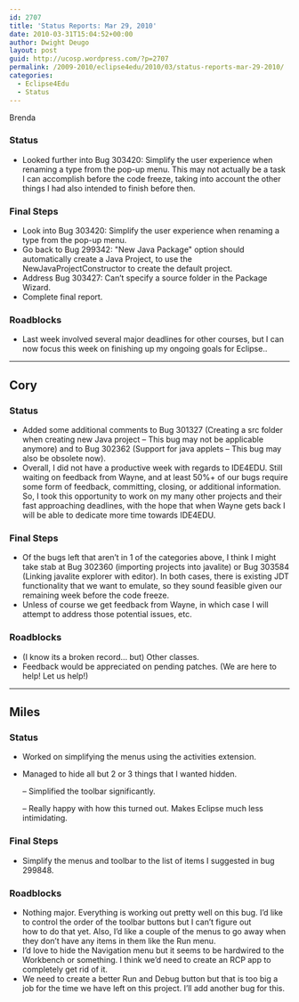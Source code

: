 ```yaml
---
id: 2707
title: 'Status Reports: Mar 29, 2010'
date: 2010-03-31T15:04:52+00:00
author: Dwight Deugo
layout: post
guid: http://ucosp.wordpress.com/?p=2707
permalink: /2009-2010/eclipse4edu/2010/03/status-reports-mar-29-2010/
categories:
  - Eclipse4Edu
  - Status
---
```

Brenda</strong></h2> 

### Status

  * Looked further into Bug 303420: Simplify the user experience when renaming a type from the pop-up menu. This may not actually be a task I can accomplish before the code freeze, taking into account the other things I had also intended to finish before then.

### Final Steps

  * Look into Bug 303420: Simplify the user experience when renaming a type from the pop-up menu.
  * Go back to Bug 299342: "New Java Package" option should automatically create a Java Project, to use the NewJavaProjectConstructor to create the default project.
  * Address Bug 303427: Can&#8217;t specify a source folder in the Package Wizard.
  * Complete final report.

### Roadblocks

<ul type="disc">
  <li>
    Last week involved several major deadlines for other courses, but I can now focus this week on finishing up my ongoing goals for Eclipse..
  </li>
</ul>

* * *

## **Cory**

### Status

  * Added some additional comments to Bug 301327 (Creating a src folder when creating new Java project &#8211; This bug may not be applicable anymore) and to Bug 302362 (Support for java applets &#8211; This bug may also be obsolete now).
  * Overall, I did not have a productive week with regards to IDE4EDU. Still waiting on feedback from Wayne, and at least 50%+ of our bugs require some form of feedback, committing, closing, or additional information. So, I took this opportunity to work on my many other projects and their fast approaching deadlines, with the hope that when Wayne gets back I will be able to dedicate more time towards IDE4EDU. 

### Final Steps

  * Of the bugs left that aren&#8217;t in 1 of the categories above, I think I might take stab at Bug 302360 (importing projects into javalite) or Bug 303584 (Linking javalite explorer with editor). In both cases, there is existing JDT functionality that we want to emulate, so they sound feasible given our remaining week before the code freeze.
  * Unless of course we get feedback from Wayne, in which case I will attempt to address those potential issues, etc. 

### Roadblocks

<ul type="disc">
  <li>
    (I know its a broken record&#8230; but) Other classes.
  </li>
  <li>
    Feedback would be appreciated on pending patches. (We are here to help! Let us help!)
  </li>
</ul>

* * *

## **Miles**

### Status

  * Worked on simplifying the menus using the activities extension.
  * Managed to hide all but 2 or 3 things that I wanted hidden.
      
    &#8211; Simplified the toolbar significantly. 
      
    &#8211; Really happy with how this turned out. Makes Eclipse much less intimidating.

### Final Steps

  * Simplify the menus and toolbar to the list of items I suggested in bug 299848.

### Roadblocks

<ul type="disc">
  <li>
    Nothing major. Everything is working out pretty well on this bug. I&#8217;d like to control the order of the toolbar buttons but I can&#8217;t figure out<br /> how to do that yet. Also, I&#8217;d like a couple of the menus to go away when they don&#8217;t have any items in them like the Run menu.
  </li>
  <li>
    I&#8217;d love to hide the Navigation menu but it seems to be hardwired to the Workbench or something. I think we&#8217;d need to create an RCP app to<br /> completely get rid of it.
  </li>
  <li>
    We need to create a better Run and Debug button but that is too big a job for the time we have left on this project. I&#8217;ll add another bug for this.
  </li>
</ul>